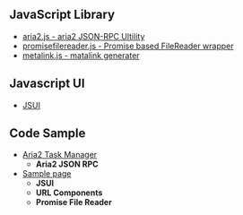 ## JavaScript Library
- [aria2.js - aria2 JSON-RPC Ultility](https://github.com/jc3213/aria2.js)
- [promisefilereader.js - Promise based FileReader wrapper](https://github.com/jc3213/promisefilereader.js)
- [metalink.js - matalink generater](https://github.com/jc3213/metalink.js)

## Javascript UI
- [JSUI](/ui/)

## Code Sample
- [Aria2 Task Manager](https://jc3213.github.io/aria2.app/)
    - **Aria2 JSON RPC**
- [Sample page](//jc3213.github.io/jslib/sample/sample.html)
    - **JSUI**
    - **URL Components**
    - **Promise File Reader**
